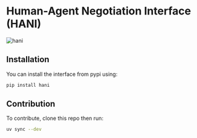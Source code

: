 # Human-Agent Negotiation Interface (HANI)
![hani](src/hani/images/hani1.JPG)


## Installation

You can install the interface from pypi using:

```bash
pip install hani
```

## Contribution

To contribute, clone this repo then run:

```bash
uv sync --dev
```

